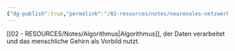 ```yaml
---
{"dg-publish":true,"permalink":"/02-resources/notes/neuronales-netzwerk/","tags":["GFN/prüfungsrelevant/AP1/vorbereitung"],"noteIcon":"","updated":"2025-07-12T13:31:41.307+02:00"}
---
```


[[02 - RESOURCES/Notes/Algorithmus\|Algorithmus]], der Daten verarbeitet und das menschliche Gehirn als Vorbild nutzt.
